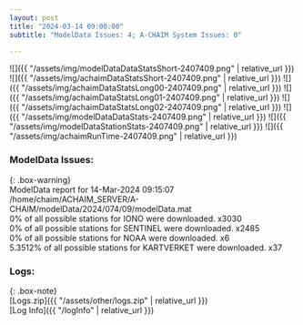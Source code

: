 ```yaml
---
layout: post
title: "2024-03-14 09:00:00"
subtitle: "ModelData Issues: 4; A-CHAIM System Issues: 0"

---
```


![]({{ "/assets/img/modelDataDataStatsShort-2407409.png" | relative_url }})
![]({{ "/assets/img/achaimDataStatsShort-2407409.png" | relative_url }})
![]({{ "/assets/img/achaimDataStatsLong00-2407409.png" | relative_url }})
![]({{ "/assets/img/achaimDataStatsLong01-2407409.png" | relative_url }})
![]({{ "/assets/img/achaimDataStatsLong02-2407409.png" | relative_url }})
![]({{ "/assets/img/modelDataDataStats-2407409.png" | relative_url }})
![]({{ "/assets/img/modelDataStationStats-2407409.png" | relative_url }})
![]({{ "/assets/img/achaimRunTime-2407409.png" | relative_url }})


### ModelData Issues:  
  
{: .box-warning}  
 ModelData report for 14-Mar-2024 09:15:07   
 /home/chaim/ACHAIM_SERVER/A-CHAIM/modelData/2024/074/09/modelData.mat   
 0% of all possible stations for IONO were downloaded. x3030   
 0% of all possible stations for SENTINEL were downloaded. x2485   
 0% of all possible stations for NOAA were downloaded. x6   
 5.3512% of all possible stations for KARTVERKET were downloaded. x37   
  


### Logs:  
  
{: .box-note}  
[Logs.zip]({{ "/assets/other/logs.zip" | relative_url }})  
[Log Info]({{ "/logInfo" | relative_url }})  
